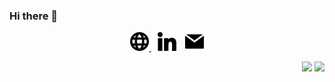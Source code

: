 ### Hi there 👋
 
<p align="center">
 <a href="https://myrto-iglezou.github.io/" style="margin-right: 10px"> <img src="./images/website-ui-web-svgrepo-com.svg" width="30px"/> </a>
 <a href="https://www.linkedin.com/in/myrto-iglezou/" style="margin-right: 10px"><img src="./images/linkedin-svgrepo-com.svg" width="30px"/></a>
 <a href="mailto:myrto.ig@gmail.com"> <img src="./images/email-svgrepo-com.svg" width="30px"/></i></a>
</p>
 
<p align="right">
<img src="https://komarev.com/ghpvc/?username=Myrto-Iglezou&style=plastic&label=Views"><img>
<img src="https://badges.pufler.dev/visits/Myrto-Iglezou/Myrto-Iglezou?color=black&logo=github" />
</p>


